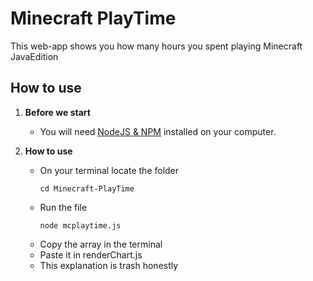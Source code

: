 # Minecraft PlayTime

This web-app shows you how many hours you spent playing Minecraft JavaEdition

## How to use

1. **Before we start**
   - You will need [NodeJS & NPM](https://nodejs.org/en/download/package-manager/current) installed on your computer.

3. **How to use**
    - On your terminal locate the folder
        ```terminal
        cd Minecraft-PlayTime
    - Run the file
        ```terminal
        node mcplaytime.js
    - Copy the array in the terminal
    - Paste it in renderChart.js
    - This explanation is trash honestly



